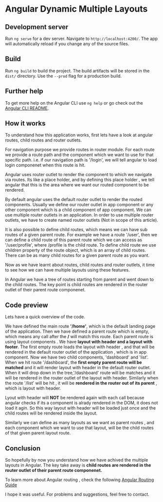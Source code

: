 # Angular Dynamic Multiple Layouts

## Development server

Run `ng serve` for a dev server. Navigate to `http://localhost:4200/`. The app will automatically reload if you change any of the source files.

## Build

Run `ng build` to build the project. The build artifacts will be stored in the `dist/` directory. Use the `--prod` flag for a production build.

## Further help

To get more help on the Angular CLI use `ng help` or go check out the [Angular CLI README](https://github.com/angular/angular-cli/blob/master/README.md).

## How it works

To understand how this application works, first lets have a look at angular routes, child routes and router outlets.

For navigation purpose we provide routes in  router module. For each route we provide a route path and the component which we want to use for that specific path.  i.e. if our navigation path is '/login', we will tell angular to load login componenet when this route is hit.

Angular uses router outlet to render the component to which  we navigate via routes. Its like a place holder, and by defining this place holder , we tell angular that this is the area where we want our routed component to be rendered.

By default  angular uses the default router outlet to render the routed components. Usually we define our router outlet in app component or any other component  which is a child component of app component. We can use multiple router outlets in an application. In order to use multiple router outlets, we have to create named router outlets (Not in scope of this article).

It is also possible to define child routes, which means we can have sub routes of a given parent route. For example we have a route '/user', then we can define a child route of this parent route which we can access as '/user/profile', where /profile is the child route.
To define child route we use children property of the route object, which is an array of  child routes. There can be as many child routes for a given parent route as you want.

Now  as we have learnt about routes, child routes and router outlets, it time to see how we can have multiple layouts using these features.

In Angular we have a  tree of routes starting from parent and went down to the child routes. The key point is
child routes are rendered in the router outlet of their parent route componenet.

## Code preview

Lets have a quick  overview of the code.

We have defined  the  main route **'/home'**, which is the default landing page of the application.
Then we have defined  a parent route which is empty, which means any call after the **/** will match this route.
Each parent route is using layout components . We have **layout with header  and a layout with footer**.
The first empty route loads the layout with header , and that will be  rendered in the default router outlet of the application , which is in app component. Now  we have two child components, 'dashboard' and 'list'. When we hit route '/dashboard', the **first empty parent route will be matched** and it will render layout with header in the default router outlet. When it will drop down in the tree,'/dashboard' route will be matches and  it will be rendered in the router outlet of the layout with header.
Similarly when the route '/list' will be hit , it will be **rendered in the router out of its parent** , which is layout with header.

Lyout with header will **NOT** be rendered again with each call because angular checks if its a component is alrady rendered in the DOM, it does not load it agin. So this way layout with header will be loaded just once and the child routes will be rendered inside the layout.

Similarly we can define  as many layouts as we want as parent routes , and each component which we want to use that  layout, will be the child routes of that given parent layout route.

## Conclusion

So hopefully by now you understand  how we have achived the multiple layouts in Angular. The key take away is 
**child routes are rendered in the router outlet of their parent route componenet.**

To learn more about Angular routing , check the following 
[Angular Routing Guide](https://angular.io/guide/router)


I hope it was useful. For problems and suggestions, feel free to contact.





